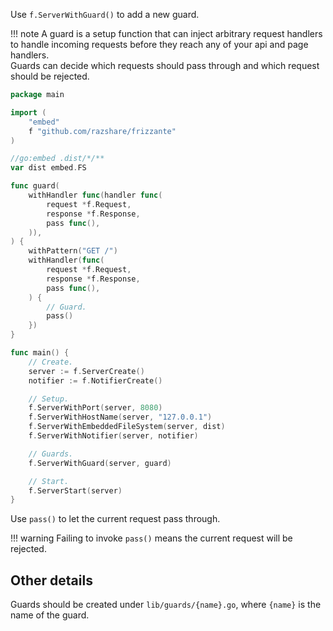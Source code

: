 Use `f.ServerWithGuard()` to add a new guard.

!!! note
	A guard is a setup function that can inject arbitrary request handlers
	to handle incoming requests before they reach any of your api and page handlers.<br/>
	Guards can decide which requests should pass through and which request should be rejected.

```go
package main

import (
	"embed"
	f "github.com/razshare/frizzante"
)

//go:embed .dist/*/**
var dist embed.FS

func guard(
	withHandler func(handler func(
		request *f.Request,
		response *f.Response,
		pass func(),
	)),
) {
    withPattern("GET /")
    withHandler(func(
		request *f.Request,
		response *f.Response,
		pass func(),
	) {
		// Guard.
		pass()
	})
}

func main() {
	// Create.
	server := f.ServerCreate()
	notifier := f.NotifierCreate()

	// Setup.
	f.ServerWithPort(server, 8080)
	f.ServerWithHostName(server, "127.0.0.1")
	f.ServerWithEmbeddedFileSystem(server, dist)
	f.ServerWithNotifier(server, notifier)

	// Guards.
	f.ServerWithGuard(server, guard)

	// Start.
	f.ServerStart(server)
}
```

Use `pass()` to let the current request pass through.

!!! warning
	Failing to invoke `pass()` means the current request will be rejected.


## Other details

Guards should be created under `lib/guards/{name}.go`, where `{name}` is the name of the guard.